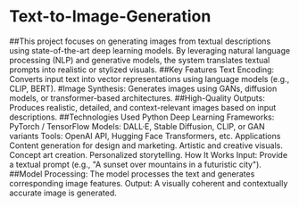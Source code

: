 # Text-to-Image-Generation
##This project focuses on generating images from textual descriptions using state-of-the-art deep learning models. By leveraging natural language processing (NLP) and generative models, the system translates textual prompts into realistic or stylized visuals.
##Key Features Text Encoding: Converts input text into vector representations using language models (e.g., CLIP, BERT). #Image Synthesis: Generates images using GANs, diffusion models, or transformer-based architectures.
##High-Quality Outputs: Produces realistic, detailed, and context-relevant images based on input descriptions.
##Technologies Used Python Deep Learning Frameworks: PyTorch / TensorFlow Models: DALL·E, Stable Diffusion, CLIP, or GAN variants Tools: OpenAI API, Hugging Face Transformers, etc. Applications Content generation for design and marketing. Artistic and creative visuals. Concept art creation. Personalized storytelling. How It Works Input: Provide a textual prompt (e.g., "A sunset over mountains in a futuristic city").
##Model Processing: The model processes the text and generates corresponding image features. Output: A visually coherent and contextually accurate image is generated.
